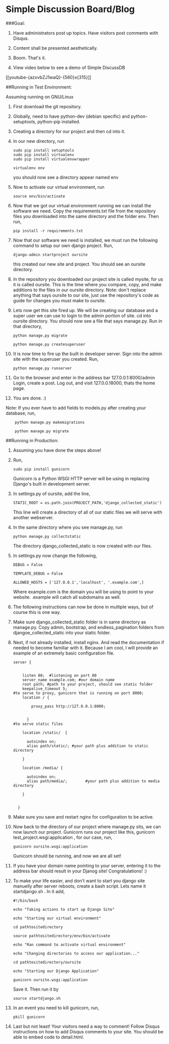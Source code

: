 Simple Discussion Board/Blog
============================

###Goal:

1.  Have administrators post up topics.  Have visitors post comments with Disqus.  

2.  Content shall be presented aesthetically.

3.  Boom. That's it.  

4.  View video below to see a demo of Simple DiscussDB

[[youtube-{azxvbZJ1waQ}-{560}x{315}]]

##Running in Test Environment:

Assuming running on GNU/Linux

1.  First download the git repository.  

2.  Globally, need to have python-dev (debian specific) and python-setuptools, python-pip installed.

3.  Creating a directory for our project and then cd into it.

4.  In our new directory, run

        sudo pip install setuptools
        sudo pip install virtualenv
        sudo pip install virtualenvwrapper

        virtualenv env

    you should now see a directory appear named env

5.  Now to activate our virtual environment, run

        source env/bin/activate

6.  Now that we got our virtual environment running we can install
    the software we need.  Copy the requirements.txt file from the
    repository files you downloaded into the same directory and the
    folder env.  Then run,

        pip install -r requirements.txt

7.  Now that our software we need is installed, we must run the following
    command to setup our own django project. Run,

        django-admin startproject oursite

    this created our new site and project.  You should see an oursite directory.

8.  In the repository you downloaded our project site is called mysite, for us it is called
    oursite.  This is the time where you compare, copy, and make additions to the
    files in our oursite directory.  Note: don't replace anything that says oursite
    to our site, just use the repository's code as guide for changes you must make to
    oursite.

9.  Lets now get this site fired up.  We will be creating our database and a
    super user we can use to login to the admin portion of site. cd into oursite
    directory.  You should now see a file that says manage.py.  Run in that directory,

        python manage.py migrate

        python manage.py createsuperuser

10. It is now time to fire up the built in developer server.  Sign into the admin
    site with the superuser you created.  Run,

        python manage.py runserver

11. Go to the browser and enter in the address bar 127.0.0.1:8000/admin
    Login, create a post.  Log out, and visit 127.0.0.18000, thats the home page.

12. You are done. :)

Note: If you ever have to add fields to models.py after creating your database,
run,

        python manage.py makemigrations

        python manage.py migrate


##Running in Production:

1.  Assuming you have done the steps above!

2.  Run,

        sudo pip install gunicorn

    Gunicorn is a Python WSGI HTTP server will be using in replacing Django's
    built in development server.

3.  In settings.py of oursite, add the line,

        STATIC_ROOT = os.path.join(PROJECT_PATH,'django_collected_static')

    This line will create a directory of all of our static files we will serve
    with another webserver.

4.  In the same directory where you see manage.py, run

        python manage.py collectstatic

    The directory django_collected_static is now created with our files.


5.  In settings.py now change the following,

        DEBUG = False

        TEMPLATE_DEBUG = False

        ALLOWED_HOSTS = ['127.0.0.1','localhost', '.example.com',]

    Where example.com is the domain you will be using to point to your website.
    .example will catch all subdomains as well.

6.  The following instructions can now be done in multiple ways, but of course this
    is one way.

7.  Make sure django_collected_static folder is in same directory as manage.py.
    Copy admin, bootstrap, and endless_pagination folders from djangoe_collected_static
    into your static folder.


8.  Next, if not already installed, install nginx.  And read the documentation if
    needed to become familiar with it. Because I am cool, I will provide an
    example of an extremely basic configuration file.

        server {


            listen 80;  #listening on port 80
            server_name example.com; #our domain name
            root path; #path to your project, should see static folder
            keepalive_timeout 5;
        #to serve to proxy, gunicorn that is running on port 8000;
            location / {

                proxy_pass http://127.0.0.1:8000;


              }
        #to serve static files

            location /static/  {

              autoindex on;
              alias path/static/; #your path plus addition to static directory

            }

            location /media/ {

              autoindex on;
              alias path/media/;		#your path plus addition to media directory

            }


          }

9.  Make sure you save and restart nginx for configuration to be active.

10. Now back to the directory of our project where manage.py sits, we can now
    launch our project.  Gunicorn runs our project like this,
    gunicorn test_project.wsgi:application ,  for our case, run,

        gunicorn oursite.wsgi:application

    Gunicorn should be running, and now we are all set!

11. If you have your domain name pointing to your server, entering it to the address
    bar should result in your Djanog site!  Congratulations! :)

12. To make your life easier, and don't want to start you django site manuelly
    after server reboots, create a bash script.  Lets name it startdjango.sh . In it add,

        #!/bin/bash

        echo "Taking actions to start up Django Site"

        echo "Starting our virtual environment"

        cd pathtositedirectory

        source pathtositedirectory/env/bin/activate

        echo "Ran command to activate virtual environment"

        echo "Changing directories to access our application..."

        cd pathtositedirectory/oursite

        echo "Starting our Django Application"

        gunicorn oursite.wsgi:application  

      Save it.  Then run it by

        source startdjango.sh

13. In an event you need to kill gunicorn, run,

        pkill gunicorn

14. Last but not least!  Your visitors need a way to comment!  Follow Disqus
    instructions on how to add Disqus comments to your site.  You should be able
    to embed code to detail.html.
